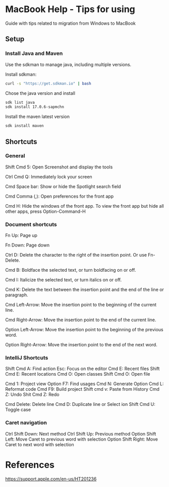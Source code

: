 # MacBook Help - Tips for using

Guide with tips related to migration from Windows to MacBook

## Setup

### Install Java and Maven

Use the sdkman to manage java, including multiple versions.

Install sdkman:
```sh
curl -s "https://get.sdkman.io" | bash
```

Chose the java version and install
```sh
sdk list java
sdk install 17.0.6-sapmchn
```

Install the maven latest version
```sh
sdk install maven
```

## Shortcuts

### General

Shift Cmd 5: Open Screenshot and display the tools

Ctrl Cmd Q: Immediately lock your screen

Cmd Space bar: Show or hide the Spotlight search field

Cmd Comma (,): Open preferences for the front app

Cmd H: Hide the windows of the front app. To view the front app but hide all other apps, press Option-Command-H

### Document shortcuts

Fn Up: Page up

Fn Down: Page down

Ctrl D: Delete the character to the right of the insertion point. Or use Fn-Delete.

Cmd B: Boldface the selected text, or turn boldfacing on or off. 

Cmd I: Italicize the selected text, or turn italics on or off.

Cmd K: Delete the text between the insertion point and the end of the line or paragraph.

Cmd Left-Arrow: Move the insertion point to the beginning of the current line.

Cmd Right-Arrow: Move the insertion point to the end of the current line.

Option Left-Arrow: Move the insertion point to the beginning of the previous word.

Option Right-Arrow: Move the insertion point to the end of the next word.

### IntelliJ Shortcuts

Shift Cmd A: Find action
Esc: Focus on the editor
Cmd E: Recent files
Shift Cmd E: Recent locations
Cmd O: Open classes
Shift Cmd O: Open file

Cmd 1: Project view
Option F7: Find usages
Cmd N: Generate
Option Cmd L: Reformat code
Cmd F9: Build project
Shift cmd v: Paste from History
Cmd Z: Undo
Shit Cmd Z: Redo

Cmd Delete: Delete line
Cmd D: Duplicate line or Select	ion
Shift Cmd U: Toggle case

### Caret navigation

Ctrl Shift Down: Next method
Ctrl Shift Up: Previous method
Option Shift Left: Move Caret to previous word with selection
Option Shift Right: Move Caret to next word with selection

# References 

https://support.apple.com/en-us/HT201236







